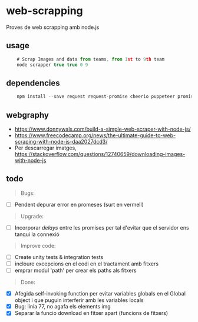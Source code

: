 # web-scrapping
Proves de web scrapping amb node.js

## usage

```js 
    # Scrap Images and data from teams, from 1st to 9th team
    node scrapper true true 0 9
```

## dependencies

```js 
    npm install --save request request-promise cheerio puppeteer promise
```

## webgraphy
 * https://www.donnywals.com/build-a-simple-web-scraper-with-node-js/
 * https://www.freecodecamp.org/news/the-ultimate-guide-to-web-scraping-with-node-js-daa2027dcd3/
 * Per descarregar imatges, https://stackoverflow.com/questions/12740659/downloading-images-with-node-js



## todo

> Bugs:

- [ ] Pendent depurar error en promeses (surt en vermell)

> Upgrade:

- [ ] Incorporar _delays_ entre les promises per tal d'evitar que el servidor ens tanqui la connexió

> Improve code:

- [ ] Create unity tests & integration tests
- [ ] incloure excepcions en el codi en el tractament amb fitxers
- [ ] emprar modul 'path' per crear els paths als fitxers

> Done:

- [x] Afegida self-invoking function per evitar variables globals en el Global object i que puguin interferir amb les variables locals
- [x] Bug: linia 77, no agafa els elements img
- [x] Separar la funcio download en fitxer apart (funcions de fitxers)
